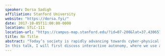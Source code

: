 ```yaml
---
speaker: Dorsa Sadigh
affiliation: Stanford University
website: "https://dorsa.fyi/"
date: 2017-10-05T11:00:00-0000
location: STLC-111
location-url: "https://campus-map.stanford.edu/?id=07-200&lat=37.43065713&lng=-122.17143743&zoom=17"
title: No Title
abstract: "Today’s society is rapidly advancing towards cyber-physical systems (CPS) that interact and collaborate with humans, e.g., semi-autonomous vehicles interacting with drivers and pedestrians, medical robots used in collaboration with doctors, or service robots interacting with their users in smart homes. The safety-critical nature of these systems requires us to provide provably correct guarantees about their performance in interaction with humans. The goal of my research is to enable such human-cyber-physical systems (h-CPS) to be safe and interactive. I aim to develop a formalism for design of algorithms and mathematical models that facilitate correct-by-construction control for safe and interactive autonomy.
In this talk, I will first discuss interactive autonomy, where we use algorithmic human-robot interaction to be mindful of the effects of autonomous systems on humans, and further leverage these effects for better safety, efficiency, coordination, and estimation. I will then talk about safe autonomy, where we provide correctness guarantees, while taking into account the uncertainty arising from the environment. Further, I will discuss a diagnosis and repair algorithm for systematic transfer of control to the human in unrealizable settings. While the algorithms and techniques introduced can be applied to many h-CPS applications, in this talk, I will focus on the implications of my work for semi-autonomous driving."
---
```

